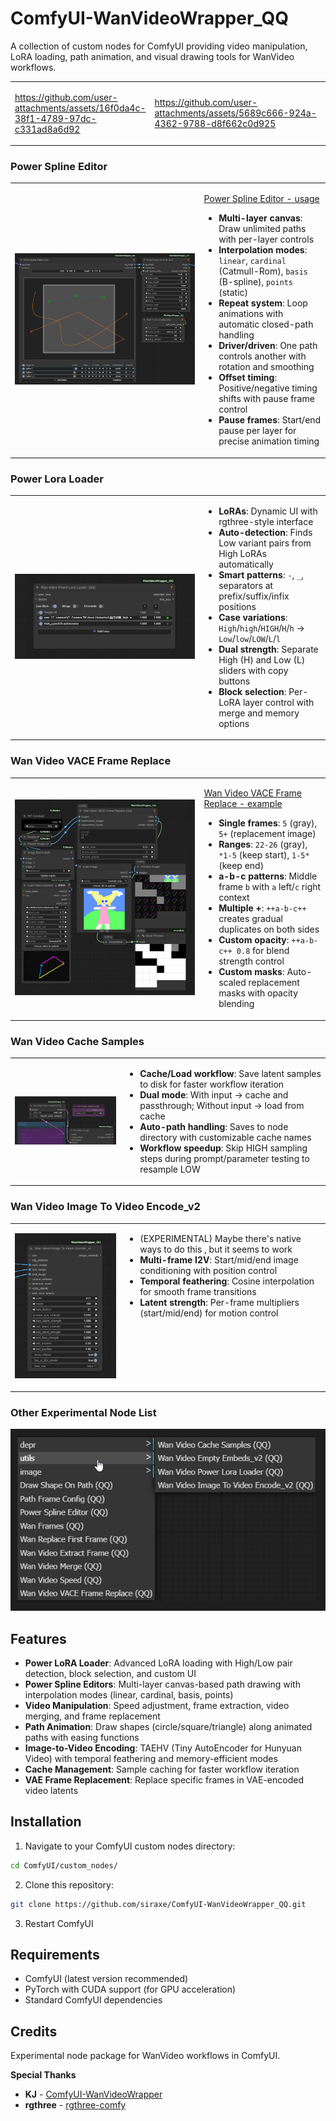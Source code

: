 # ComfyUI-WanVideoWrapper_QQ

A collection of custom nodes for ComfyUI providing video manipulation, LoRA loading, path animation, and visual drawing tools for WanVideo workflows.

<table>
<tr>
<td width="40%">

https://github.com/user-attachments/assets/16f0da4c-38f1-4789-97dc-c331ad8a6d92
</td>
<td width="60%">

https://github.com/user-attachments/assets/5689c666-924a-4362-9788-d8f662c0d925
</td>
</tr>
</table>

### Power Spline Editor
<table>
<tr>
<td width="60%">

![img](git_assets/img/spline.png)

</td>
<td width="40%" valign="top">

[Power Spline Editor - usage](git_assets/docs/power_spline_editor.md)
- **Multi-layer canvas**: Draw unlimited paths with per-layer controls
- **Interpolation modes**: `linear`, `cardinal` (Catmull-Rom), `basis` (B-spline), `points` (static)
- **Repeat system**: Loop animations with automatic closed-path handling
- **Driver/driven**: One path controls another with rotation and smoothing
- **Offset timing**: Positive/negative timing shifts with pause frame control
- **Pause frames**: Start/end pause per layer for precise animation timing
</td>
</tr>
</table>

### Power Lora Loader
<table>
<tr>
<td width="60%">

![img](git_assets/img/lora.png)

</td>
<td width="40%" valign="top">

- **LoRAs**: Dynamic UI with rgthree-style interface
- **Auto-detection**: Finds Low variant pairs from High LoRAs automatically
- **Smart patterns**: `-`, `_`, ` ` separators at prefix/suffix/infix positions
- **Case variations**: `High`/`high`/`HIGH`/`H`/`h` → `Low`/`low`/`LOW`/`L`/`l`
- **Dual strength**: Separate High (H) and Low (L) sliders with copy buttons
- **Block selection**: Per-LoRA layer control with merge and memory options
</td>
</tr>
</table>

### Wan Video VACE Frame Replace
<table>
<tr>
<td width="60%">

![img](git_assets/img/vace.png)

</td>
<td width="40%" valign="top">

[Wan Video VACE Frame Replace - example](git_assets/examples/frame_replace.json)
- **Single frames**: `5` (gray), `5+` (replacement image)
- **Ranges**: `22-26` (gray), `*1-5` (keep start), `1-5*` (keep end)
- **a-b-c patterns**: Middle frame `b` with `a` left/`c` right context
- **Multiple +**: `++a-b-c++` creates gradual duplicates on both sides
- **Custom opacity**: `++a-b-c++ 0.8` for blend strength control
- **Custom masks**: Auto-scaled replacement masks with opacity blending
</td>
</tr>
</table>

### Wan Video Cache Samples
<table>
<tr>
<td width="35%">

![img](git_assets/img/cache.png)

</td>
<td width="65%" valign="top">

- **Cache/Load workflow**: Save latent samples to disk for faster workflow iteration
- **Dual mode**: With input → cache and passthrough; Without input → load from cache
- **Auto-path handling**: Saves to node directory with customizable cache names
- **Workflow speedup**: Skip HIGH sampling steps during prompt/parameter testing to resample LOW
</td>
</tr>
</table>

### Wan Video Image To Video Encode_v2
<table>
<tr>
<td width="35%">

![img](git_assets/img/encode.png)

</td>
<td width="65%" valign="top">

- (EXPERIMENTAL) Maybe there's native ways to do this , but it seems to work
- **Multi-frame I2V**: Start/mid/end image conditioning with position control
- **Temporal feathering**: Cosine interpolation for smooth frame transitions
- **Latent strength**: Per-frame multipliers (start/mid/end) for motion control
</td>
</tr>
</table>

### Other Experimental Node List
![Node List](git_assets/img/list.png)


## Features

- **Power LoRA Loader**: Advanced LoRA loading with High/Low pair detection, block selection, and custom UI
- **Power Spline Editors**: Multi-layer canvas-based path drawing with interpolation modes (linear, cardinal, basis, points)
- **Video Manipulation**: Speed adjustment, frame extraction, video merging, and frame replacement
- **Path Animation**: Draw shapes (circle/square/triangle) along animated paths with easing functions
- **Image-to-Video Encoding**: TAEHV (Tiny AutoEncoder for Hunyuan Video) with temporal feathering and memory-efficient modes
- **Cache Management**: Sample caching for faster workflow iteration
- **VAE Frame Replacement**: Replace specific frames in VAE-encoded video latents

## Installation

1. Navigate to your ComfyUI custom nodes directory:
```bash
cd ComfyUI/custom_nodes/
```

2. Clone this repository:
```bash
git clone https://github.com/siraxe/ComfyUI-WanVideoWrapper_QQ.git
```

3. Restart ComfyUI

## Requirements

- ComfyUI (latest version recommended)
- PyTorch with CUDA support (for GPU acceleration)
- Standard ComfyUI dependencies

## Credits

Experimental node package for WanVideo workflows in ComfyUI.

**Special Thanks**
- **KJ** - [ComfyUI-WanVideoWrapper](https://github.com/kijai/ComfyUI-WanVideoWrapper)
- **rgthree** - [rgthree-comfy](https://github.com/rgthree/rgthree-comfy)

